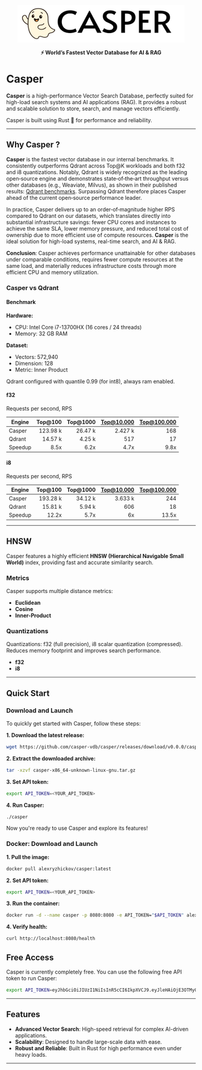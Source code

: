 <p align="center">
  <img height="100" alt="Casper" src="docs/logo.png">
</p>

<p align="center">
    <b>⚡ World’s Fastest Vector Database for AI & RAG</b>
</p>

# Casper

**Casper** is a high-performance Vector Search Database, perfectly suited for high-load search systems and AI applications (RAG). It provides a robust and scalable solution to store, search, and manage vectors efficiently.

Casper is built using Rust 🦀 for performance and reliability.

---

## Why Casper ?

**Casper** is the fastest vector database in our internal benchmarks. It consistently outperforms Qdrant across Top@K workloads and both f32 and i8 quantizations. Notably, Qdrant is widely recognized as the leading open‑source engine and demonstrates state‑of‑the‑art throughput versus other databases (e.g., Weaviate, Milvus), as shown in their published results: [Qdrant benchmarks](https://qdrant.tech/benchmarks/). Surpassing Qdrant therefore places Casper ahead of the current open‑source performance leader.

In practice, Casper delivers up to an order‑of‑magnitude higher RPS compared to Qdrant on our datasets, which translates directly into substantial infrastructure savings: fewer CPU cores and instances to achieve the same SLA, lower memory pressure, and reduced total cost of ownership due to more efficient use of compute resources. **Casper** is the ideal solution for high-load systems, real-time search, and AI & RAG.

**Conclusion**: Casper achieves performance unattainable for other databases under comparable conditions, requires fewer compute resources at the same load, and materially reduces infrastructure costs through more efficient CPU and memory utilization.

### Casper vs Qdrant

#### Benchmark

**Hardware:**
- CPU: Intel Core i7-13700HX (16 cores / 24 threads)
- Memory: 32 GB RAM

**Dataset:**
- Vectors:   572,940
- Dimension: 128
- Metric:    Inner Product

Qdrant configured with quantile 0.99 (for int8), always ram enabled.

#### f32

Requests per second, RPS

| Engine  |  Top@100 | Top@1000 | Top@10.000 | Top@100.000 |
|---------|---------:|---------:|-----------:|------------:|
| Casper  | 123.98 k |  26.47 k |    2.427 k |         168 |
| Qdrant  |  14.57 k |   4.25 k |        517 |          17 |
| Speedup |     8.5x |     6.2x |       4.7x |        9.8x |

#### i8

Requests per second, RPS

| Engine  |  Top@100 | Top@1000 | Top@10.000 | Top@100.000 |
|---------|---------:|---------:|-----------:|------------:|
| Casper  | 193.28 k |  34.12 k |    3.633 k |         244 |
| Qdrant  |  15.81 k |   5.94 k |        606 |          18 |
| Speedup |    12.2x |     5.7x |         6x |       13.5x |

---

## HNSW

Casper features a highly efficient **HNSW (Hierarchical Navigable Small World)** index, providing fast and accurate similarity search. 

### Metrics

Casper supports multiple distance metrics:

- **Euclidean**
- **Cosine**
- **Inner-Product**

### Quantizations

Quantizations: f32 (full precision), i8 scalar quantization (compressed). Reduces memory footprint and improves search performance.

- **f32**
- **i8**

---

## Quick Start

### Download and Launch

To quickly get started with Casper, follow these steps:

**1. Download the latest release:**

```bash
wget https://github.com/casper-vdb/casper/releases/download/v0.0.0/casper-x86_64-unknown-linux-gnu.tar.gz
```

**2. Extract the downloaded archive:**

```bash
tar -xzvf casper-x86_64-unknown-linux-gnu.tar.gz
```

**3. Set API token:**

```bash
export API_TOKEN=<YOUR_API_TOKEN>
```

**4. Run Casper:**

```bash
./casper
```

Now you're ready to use Casper and explore its features!

### Docker: Download and Launch

**1. Pull the image:**

```bash
docker pull alexryzhickov/casper:latest
```

**2. Set API token:**

```bash
export API_TOKEN=<YOUR_API_TOKEN>
```

**3. Run the container:**

```bash
docker run -d --name casper -p 8080:8080 -e API_TOKEN="$API_TOKEN" alexryzhickov/casper:latest
```

**4. Verify health:**

```bash
curl http://localhost:8080/health
```

## Free Access

Casper is currently completely free. You can use the following free API token to run Casper:

```bash
export API_TOKEN=eyJhbGciOiJIUzI1NiIsInR5cCI6IkpXVCJ9.eyJleHAiOjE3OTMyOTAzNTMsImZyZWUiOnRydWV9.GxqiVw5kPzmPb25vo2CMOEwnBhjTH_GTAHeDg_nhlIQ
```

---

## Features

- **Advanced Vector Search**: High-speed retrieval for complex AI-driven applications.
- **Scalability**: Designed to handle large-scale data with ease.
- **Robust and Reliable**: Built in Rust for high performance even under heavy loads.

---
